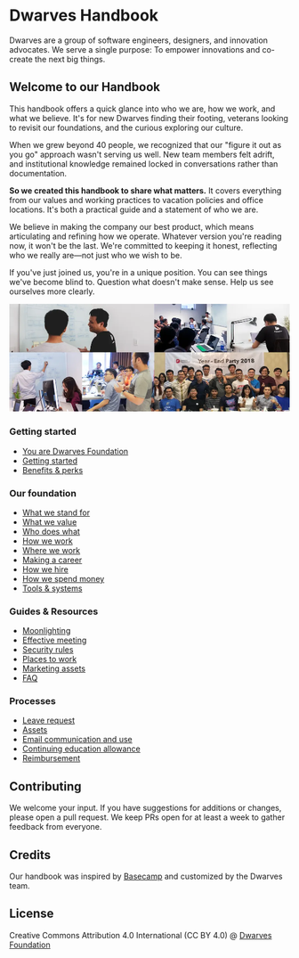 # Dwarves Handbook

Dwarves are a group of software engineers, designers, and innovation advocates. We serve a single purpose: To empower innovations and co-create the next big things.

## Welcome to our Handbook

This handbook offers a quick glance into who we are, how we work, and what we believe. It's for new Dwarves finding their footing, veterans looking to revisit our foundations, and the curious exploring our culture.

When we grew beyond 40 people, we recognized that our "figure it out as you go" approach wasn't serving us well. New team members felt adrift, and institutional knowledge remained locked in conversations rather than documentation.

**So we created this handbook to share what matters.** It covers everything from our values and working practices to vacation policies and office locations. It's both a practical guide and a statement of who we are.

We believe in making the company our best product, which means articulating and refining how we operate. Whatever version you're reading now, it won't be the last. We're committed to keeping it honest, reflecting who we really are—not just who we wish to be.

If you've just joined us, you're in a unique position. You can see things we've become blind to. Question what doesn't make sense. Help us see ourselves more clearly.

![Dwarves team](assets/team-photo.webp)

### Getting started

* [You are Dwarves Foundation](dwarves-foundation-is-you.md)
* [Getting started](getting-started.md)
* [Benefits & perks](benefits-and-perks.md)

### Our foundation

* [What we stand for](what-we-stand-for.md)
* [What we value](what-we-value.md)
* [Who does what](who-does-what.md)
* [How we work](how-we-work.md)
* [Where we work](where-we-work.md)
* [Making a career](making-a-career.md)
* [How we hire](how-we-hire.md)
* [How we spend money](how-we-spend-money.md)
* [Tools & systems](tools-and-systems.md)

### Guides & Resources

* [Moonlighting](moonlighting.md)
* [Effective meeting](guides/effective-meeting.md)
* [Security rules](security-rules.md)
* [Places to work](places-to-work.md)
* [Marketing assets](marketing-assets.md)
* [FAQ](faq.md)

### Processes

* [Leave request](guides/leave-request.md)
* [Assets](guides/assets.md)
* [Email communication and use](guides/email-communication-and-uses.md)
* [Continuing education allowance](guides/continuing-education-allowance.md)
* [Reimbursement](guides/reimbursement.md)

## Contributing

We welcome your input. If you have suggestions for additions or changes, please open a pull request. We keep PRs open for at least a week to gather feedback from everyone.

## Credits

Our handbook was inspired by [Basecamp](https://github.com/basecamp/handbook) and customized by the Dwarves team.

## License

Creative Commons Attribution 4.0 International (CC BY 4.0)
@ [Dwarves Foundation](https://d.foundation)
